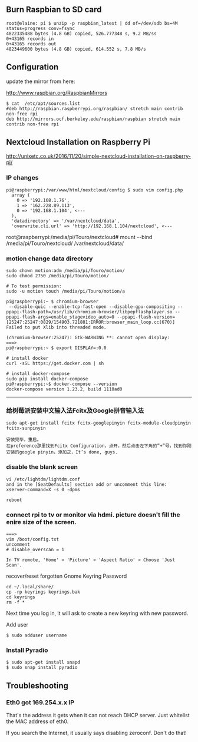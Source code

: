 ## Burn Raspbian to SD card

```
root@elaine: pi $ unzip -p raspbian_latest | dd of=/dev/sdb bs=4M status=progress conv=fsync
4822335488 bytes (4.8 GB) copied, 526.777348 s, 9.2 MB/ss
0+43165 records in
0+43165 records out
4823449600 bytes (4.8 GB) copied, 614.552 s, 7.8 MB/s
```

## Configuration

update the mirror from here:

http://www.raspbian.org/RaspbianMirrors

```
$ cat  /etc/apt/sources.list
#deb http://raspbian.raspberrypi.org/raspbian/ stretch main contrib non-free rpi
deb http://mirrors.ocf.berkeley.edu/raspbian/raspbian stretch main contrib non-free rpi
```


## Nextcloud Installation on Raspberry Pi

http://unixetc.co.uk/2016/11/20/simple-nextcloud-installation-on-raspberry-pi/

### IP changes

```
pi@raspberrypi:/var/www/html/nextcloud/config $ sudo vim config.php
  array (
    0 => '192.168.1.76',
    1 => '162.228.89.113',
    0 => '192.168.1.104', <---
  ),
  'datadirectory' => '/var/nextcloud/data',
  'overwrite.cli.url' => 'http://192.168.1.104/nextcloud', <---
```

root@raspberrypi:/media/pi/Touro/nextcloud# mount --bind /media/pi/Touro/nextcloud/ /var/nextcloud/data/

### motion change data directory

```
sudo chown motion:adm /media/pi/Touro/motion/
sudo chmod 2750 /media/pi/Touro/motion/

# To test permission:
sudo -u motion touch /media/pi/Touro/motion/a
```

```
pi@raspberrypi:~ $ chromium-browser
 --disable-quic --enable-tcp-fast-open --disable-gpu-compositing --ppapi-flash-path=/usr/lib/chromium-browser/libpepflashplayer.so --ppapi-flash-args=enable_stagevideo_auto=0 --ppapi-flash-version=
[25247:25247:0829/154903.721881:ERROR:browser_main_loop.cc(670)] Failed to put Xlib into threaded mode.

(chromium-browser:25247): Gtk-WARNING **: cannot open display:
===>
pi@raspberrypi:~ $ export DISPLAY=:0.0

# install docker 
curl -sSL https://get.docker.com | sh

# install docker-compose
sudo pip install docker-compose
pi@raspberrypi:~$ docker-compose --version
docker-compose version 1.23.2, build 1110ad0
```
------------------------------------------------------
### 给树莓派安装中文输入法Fcitx及Google拼音输入法
```
sudo apt-get install fcitx fcitx-googlepinyin fcitx-module-cloudpinyin fcitx-sunpinyin

安装完毕，重启。
在preference那里找到Fcitx Configuration，点开，然后点击左下角的”+”号，找到你刚安装的google pinyin，添加之，It’s done, guys.
```

### disable the blank screen

```
vi /etc/lightdm/lightdm.conf
and in the [SeatDefaults] section add or uncomment this line:
xserver-command=X -s 0 -dpms

reboot
```

### connect rpi to tv or monitor via hdmi. picture doesn't fill the enire size of the screen.
```
===>
vim /boot/config.txt
uncomment
# disable_overscan = 1

In TV remote, 'Home' > 'Picture' > 'Aspect Ratio' > Choose 'Just Scan'.
```

recover/reset forgotten Gnome Keyring Password

```
cd ~/.local/share/
cp -rp keyrings keyrings.bak
cd keyrings
rm -f *
```

Next time you log in, it will ask to create a new keyring with new password.


Add user

```
$ sudo adduser username
```

### Install Pyradio

```
$ sudo apt-get install snapd
$ sudo snap install pyradio
```

## Troubleshooting

### Eth0 got 169.254.x.x IP

That's the address it gets when it can not reach DHCP server. Just whitelist the MAC address of eth0.

If you search the Internet, it usually says disabling zeroconf. Don't do that!



